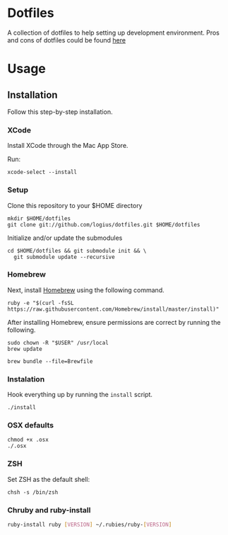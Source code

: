 # Dotfiles

A collection of dotfiles to help setting up development environment. Pros and cons of dotfiles could be found [here](https://dotfiles.github.io/)

# Usage

## Installation

Follow this step-by-step installation.

### XCode

Install XCode through the Mac App Store.

Run:

`xcode-select --install`

### Setup

Clone this repository to your $HOME directory
```
mkdir $HOME/dotfiles
git clone git://github.com/logius/dotfiles.git $HOME/dotfiles
```

Initialize and/or update the submodules
```
cd $HOME/dotfiles && git submodule init && \
  git submodule update --recursive
```

### Homebrew

Next, install [Homebrew](http://mxcl.github.com/homebrew/) using the following
command.

```
ruby -e "$(curl -fsSL https://raw.githubusercontent.com/Homebrew/install/master/install)"
```

After installing Homebrew, ensure permissions are correct by running the
following.

```
sudo chown -R "$USER" /usr/local
brew update

brew bundle --file=Brewfile
```

### Instalation

Hook everything up by running the `install` script.
```
./install
```

### OSX defaults

```
chmod +x .osx
./.osx
```

### ZSH

Set ZSH as the default shell:

```
chsh -s /bin/zsh
```

### Chruby and ruby-install

```bash
ruby-install ruby [VERSION] ~/.rubies/ruby-[VERSION]
```